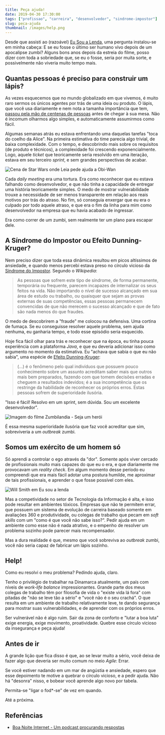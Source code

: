 ```yaml
---
title: Peça ajuda!
date: 2019-04-30 17:30:00
tags: ["profissao", "carreira", "desenvolvedor", "sindrome-impostor"]
slug: peca-ajuda
thumbnail: /images/help.png
---
```


Desde que assisti ao (razoável) [Eu Sou a Lenda](https://www.imdb.com/title/tt0480249/ "I Am Legend"), uma pergunta instalou-se em minha cabeça: E se eu fosse o último ser humano vivo depois de um apocalipse zumbi? Alguns bons anos depois da estreia do filme, posso dizer com toda a sobriedade que, se eu o fosse, seria por muita sorte, e possivelmente não viveria muito tempo mais.

## Quantas pessoas é preciso para construir um lápis?

As vezes esquecemos que no mundo globalizado em que vivemos, é muito raro sermos os únicos agentes por trás de uma ideia ou produto. O lápis, que você usa diariamente e nem nota a tamanha importância que tem, [passou pela mão de centenas de pessoas](https://www.sucessonetwork.com.br/licoes-aprenda-com-o-lapis-e-como-construir-confianca-por-gilberto-suzuki/ "Aprenda com o Lápis e Como construir confiança") antes de chegar à sua mesa. Não é incomum olharmos algo simples, e automaticamente assumirmos como fácil.

Algumas semanas atrás eu estava enfrentando uma daquelas tarefas "toca do coelho da Alice". Na primeira estimativa do time parecia algo trivial, de baixa complexidade. Com o tempo, e descobrindo mais sobre os requisitos (de produto e técnicos), a complexidade foi crescendo exponencialmente. Logo, aquele _ticket_ que teoricamente seria resolvido em uma iteração, estava em seu terceiro _sprint_, e sem grandes perspectivas de acabar.

![Cena de Star Wars onde Leia pede ajuda a Obi-Wan](/images/help-starwars.jpeg "Help me, Obi-Wan (starwars.com)")

Cada _daily meeting_ era uma tortura. Era como reconhecer que eu estava falhando como desenvolvedor, e que não tinha a capacidade de entregar uma história teoricamente simples. O medo de mostrar vulnerabilidade trouxe a necessidade de ser menos transparente em relação aos reais motivos por trás do atraso. No fim, só conseguia enxergar que eu era o culpado por todo aquele atraso, e que era o fim da linha para mim como desenvolvedor na empresa que eu havia acabado de ingressar.

Era como correr de um zumbi, sem realmente ter um plano para escapar dele.

## A Síndrome do Impostor ou Efeito Dunning-Kruger?

Nem preciso dizer que toda essa dinâmica resultou em picos altíssimos de ansiedade, e quando menos percebi estava preso no círculo vicioso da [Síndrome do Impostor](https://pt.wikipedia.org/wiki/Síndrome_do_impostor "Leia mais no Wikipedia"). Segundo o _Wikipedia_:

> As pessoas que sofrem este tipo de síndrome, de forma permanente, temporária ou frequente, parecem incapazes de internalizar os seus feitos na vida. Não importando o nível de sucesso alcançado em sua área de estudo ou trabalho, ou quaisquer que sejam as provas externas de suas competências, essas pessoas permanecem convencidas de que não merecem o sucesso alcançado e que de fato são nada menos do que fraudes.

O medo de descobrirem a "fraude" me colocou na defensiva. Uma cortina de fumaça. Se eu conseguisse resolver aquele problema, sem ajuda nenhuma, eu ganharia tempo, e todo esse episódio seria esquecido.

Hoje fica fácil olhar para trás e reconhecer que na época, eu tinha pouca experiência com a plataforma _Java_, e que eu deveria adicionar isso como argumento no momento da estimativa. Eu "achava que sabia o que eu não sabia", uma espécie de [Efeito Dunning-Kruger](https://pt.wikipedia.org/wiki/Efeito_Dunning-Kruger "Leia mais no Wikipedia"):

> (...) é o fenômeno pelo qual indivíduos que possuem pouco conhecimento sobre um assunto acreditam saber mais que outros mais bem preparados, fazendo com que tomem decisões erradas e cheguem a resultados indevidos; é a sua incompetência que os restringe da habilidade de reconhecer os próprios erros. Estas pessoas sofrem de superioridade ilusória.

"Isso é fácil! Resolvo em um sprint, sem dúvida. Sou um excelente desenvolvedor".

![Imagem do filme Zumbilandia - Seja um herói](/images/help-zombieland.jpg "Não! Não seja um herói! (anythingzombie.com)")

É essa mesma superioridade ilusória que faz você acreditar que sim, sobreviveria a um _outbreak_ zumbi.

## Somos um exército de um homem só

Só aprendi a controlar o ego através da "dor". Somente após viver cercado de profissionais muito mais capazes do que eu o era, e que diariamente me provocavam um _reality check_. Em algum momento desse período eu compreendi que era mais fácil adotar uma postura humilde, me aproximar de tais profissionais, e aprender o que fosse possível com eles.

![Will Smith em Eu sou a lenda](/images/help-i-am-legend.jpg "Nem Will Smith aguenta sozinho (looper.com)")

Mas a competividade no setor de Tecnologia da Informação é alta, e isso pode resultar em ambientes tóxicos. Empresas que não te permitem errar, que possuem um sistema de evolução de carreira baseado somente em avaliações 360 e produtividade, ou colegas de trabalho que pecam em _soft skills_ com um "como é que você não sabe isso?". Pedir ajuda em um ambiente como esse não é nada atrativo, e o empenho de resolver um problema sozinho pode parecer mais recompensador.

Mas a dura realidade é que, mesmo que você sobreviva ao _outbreak_ zumbi, você não seria capaz de fabricar um lápis sozinho.

## Help!

Como eu resolvi o meu problema? Pedindo ajuda, claro.

Tenho o privilégio de trabalhar na Dinamarca atualmente, um país com níveis de _work-life balance_ impressionantes. Grande parte dos meus colegas de trabalho têm por filosofia de vida o "existe vida lá fora" com pitadas de "não se leve tão a sério" e "você não é o seu crachá". O que resulta em um ambiente de trabalho relativamente leve, te dando segurança para mostrar suas vulnerabilidades, e de aprender com os próprios erros.

Ser vulnerável não é algo ruim. Sair da zona de conforto e "lutar a boa luta" exige energia, exige movimento, proatividade. Quebre esse círculo vicioso da insegurança e peça ajuda!

## Antes de ir

A grande lição que fica disso é que, ao se levar muito a sério, você deixa de fazer algo que deveria ser muito comum no meio _Agile_: Errar.

Se você estiver nadando em um mar de angústia e ansiedade, espero que esse depoimento te motive a quebrar o círculo vicioso, e a pedir ajuda. Não há "desonra" nisso, e bobear você aprende algo novo por tabela.

Permita-se "ligar o fod\*-se" de vez em quando.

Até a próxima.

## Referências

- [Boa Noite Internet - Um podcast procurando respostas](https://www.boanoiteinternet.com.br/)
